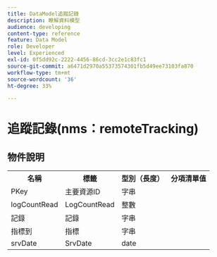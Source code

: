 ```yaml
---
title: DataModel追蹤記錄
description: 瞭解資料模型
audience: developing
content-type: reference
feature: Data Model
role: Developer
level: Experienced
exl-id: 0f5dd92c-2222-4456-86cd-3cc2e1c83fc1
source-git-commit: a6471d2970a55373574301fb5d49ee73103fa870
workflow-type: tm+mt
source-wordcount: '36'
ht-degree: 33%

---
```


# 追蹤記錄(nms：remoteTracking)

## 物件說明

<table>
               <tr>
                  <th>名稱</th>
                  <th>標籤</th>
                  <th>型別（長度）</th>
                  <th>分項清單值</th>
               </tr>
               <tr>
                  <td>PKey</td>
                  <td>主要資源ID</td>
                  <td>字串 </td>
                  <td> </td>
               </tr>
               <tr>
                  <td>logCountRead</td>
                  <td>LogCountRead</td>
                  <td>整數 </td>
                  <td> </td>
               </tr>
               <tr>
                  <td>記錄</td>
                  <td>記錄</td>
                  <td>字串 </td>
                  <td> </td>
               </tr>
               <tr>
                  <td>指標到</td>
                  <td>指標</td>
                  <td>字串 </td>
                  <td> </td>
               </tr>
               <tr>
                  <td>srvDate</td>
                  <td>SrvDate</td>
                  <td>date </td>
                  <td> </td>
               </tr>
            </table>
